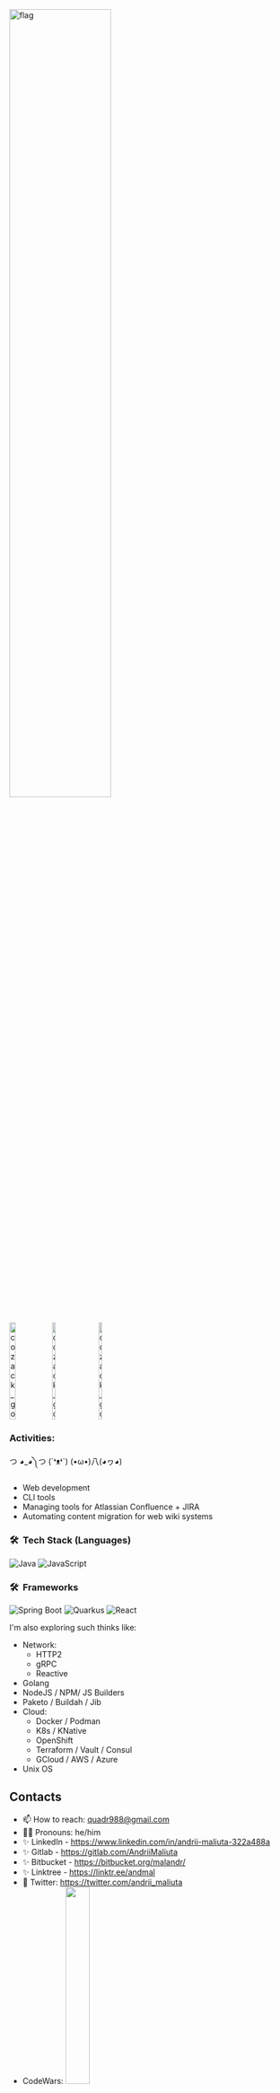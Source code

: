 <!-- <img src="https://upload.wikimedia.org/wikipedia/commons/thumb/1/17/Flag_of_Ukraine_%28pantone_colors%29.svg/255px-Flag_of_Ukraine_%28pantone_colors%29.svg.png" alt="ua_flag"> -->

<img width="60%" height="60%" src="https://upload.wikimedia.org/wikipedia/commons/5/5e/Flag_of_Ukraine.jpg" alt="flag">

<div style="display:flex;flex-direction:row">
  <img width="15%" height="15%" src="https://user-images.githubusercontent.com/36703491/163026535-adbd88b5-f541-4843-86b8-5ba80fb4ad00.png" alt="cozack_go">
<img width="11%" height="11%" src="https://user-images.githubusercontent.com/36703491/163550893-36d9ed4a-f05e-4cc3-8a7e-321d0eddbf20.png" alt="cozack_go">
  &nbsp 
  &nbsp
  &nbsp
  &nbsp
  <img width="11%" height="11%" src="https://user-images.githubusercontent.com/36703491/163713872-c13fc5ca-777d-4c48-aa20-7a432e31cf36.png" alt="cozack_go">
  </div>


### Activities:
つ ◕_◕༽つ   (´❛ᴥ❛`)   (•ω•)八(◕ヮ◕)

* Web development
* CLI tools
* Managing tools for Atlassian Confluence + JIRA
* Automating content migration for web wiki systems

### 🛠 &nbsp;Tech Stack (Languages)

![Java](https://img.shields.io/badge/java-%23ED8B00.svg?style=for-the-badge&logo=java&logoColor=white)
![JavaScript](https://img.shields.io/badge/javascript-%23A09AFF.svg?style=for-the-badge&logo=javascript&logoColor=white)
<!-- ![Groovy](https://img.shields.io/badge/groovy-%23E07276.svg?style=for-the-badge&logo=groovy&logoColor=white) -->

### 🛠 &nbsp;Frameworks

![Spring Boot](https://img.shields.io/badge/springboot-%236DB33F.svg?style=for-the-badge&logo=springboot&logoColor=white)
![Quarkus](https://img.shields.io/badge/Quarkus-%232b47d6.svg?style=for-the-badge&logo=Quarkus&logoColor=white)
![React](https://img.shields.io/badge/react-%2311ba74.svg?style=for-the-badge&logo=react&logoColor=white)

I'm also exploring such thinks like: 

- Network:
  - HTTP2
  - gRPC
  - Reactive
- Golang
- NodeJS / NPM/ JS Builders
- Paketo / Buildah / Jib
- Cloud:
  - Docker / Podman
  - K8s / KNative
  - OpenShift
  - Terraform / Vault / Consul
  - GCloud / AWS / Azure
- Unix OS

<!--
![Kubernetes](https://img.shields.io/badge/kubernetes-326CE5.svg?style=for-the-badge&logo=kubernetes&logoColor=white)
OLD:
![GitHub stats](https://github-readme-stats.vercel.app/api?username=AndriiMaliuta&show_icons=true&theme=tokyonight)
![Top Langs](https://github-readme-stats.vercel.app/api/top-langs/?username=AndriiMaliuta&langs_count=8&theme=tokyonight)
-->

## Contacts

* 📫 How to reach: quadr988@gmail.com
* 👱‍♂️ Pronouns: he/him
* ✨ LinkedIn - https://www.linkedin.com/in/andrii-maliuta-322a488a
* ✨ Gitlab - https://gitlab.com/AndriiMaliuta
* ✨ Bitbucket - https://bitbucket.org/malandr/
* ✨ Linktree - https://linktr.ee/andmal
* 💬 Twitter: https://twitter.com/andrii_maliuta
* CodeWars: <a href="https://www.codewars.com/users/codeFun8" rel="nofollow"><img class="hidden dark:inline-block" height="30%" width="30%" src="https://www.codewars.com/users/codeFun8/badges/large?logo=false" alt="" data-canonical-src="https://www.codewars.com/users/codeFun8/micro" style="max-width: 100%;"></a>


<!-- ![visitor badge](https://visitor-badge.glitch.me/badge?page_id=AndriiMaliuta.visitor-badge) -->
<!-- [![Github](https://img.shields.io/github/followers/AndriiMaliuta?label=Follow&style=social)](https://github.com/AndriiMaliuta) -->


<!-- ## GitHub Stats

<a href="https://github.com/AndriiMaliuta">
 <img align="center" src="https://github-readme-stats.vercel.app/api?username=AndriiMaliuta&show_icons=true&theme=light&line_height=27&include_all_commits=true&count_private=true&hide=issues,prs,contribs" alt="My github stats"/> -->

